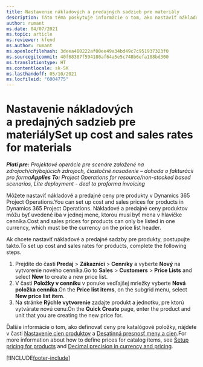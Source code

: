 ```yaml
---
title: Nastavenie nákladových a predajných sadzieb pre materiály
description: Táto téma poskytuje informácie o tom, ako nastaviť nákladové a predajné sadzby pre materiály použité na projektoch.
author: rumant
ms.date: 04/07/2021
ms.topic: article
ms.reviewer: kfend
ms.author: rumant
ms.openlocfilehash: 3deea480222af00ee49a34bd49c7c951937323f0
ms.sourcegitcommit: 40f68387f594180af64a5e5c748b6efa188bd300
ms.translationtype: HT
ms.contentlocale: sk-SK
ms.lasthandoff: 05/10/2021
ms.locfileid: "6004775"
---
```

# <a name="set-up-cost-and-sales-rates-for-materials"></a><span data-ttu-id="16f4b-103">Nastavenie nákladových a predajných sadzieb pre materiály</span><span class="sxs-lookup"><span data-stu-id="16f4b-103">Set up cost and sales rates for materials</span></span>

<span data-ttu-id="16f4b-104">_**Platí pre:** Projektové operácie pre scenáre založené na zdrojoch/chýbajúcich zdrojoch, čiastočné nasadenie – dohoda o fakturácii pro forma_</span><span class="sxs-lookup"><span data-stu-id="16f4b-104">_**Applies To:** Project Operations for resource/non-stocked based scenarios, Lite deployment - deal to proforma invoicing_</span></span>

<span data-ttu-id="16f4b-105">Môžete nastaviť nákladové a predajné ceny pre produkty v Dynamics 365 Project Operations.</span><span class="sxs-lookup"><span data-stu-id="16f4b-105">You can set up cost and sales prices for products in Dynamics 365 Project Operations.</span></span> <span data-ttu-id="16f4b-106">Nákladové a predajné ceny produktov môžu byť uvedené iba v jednej mene, ktorou musí byť mena v hlavičke cenníka.</span><span class="sxs-lookup"><span data-stu-id="16f4b-106">Cost and sales prices for products can only be listed in one currency, which must be the currency on the price list header.</span></span>

<span data-ttu-id="16f4b-107">Ak chcete nastaviť nákladové a predajné sadzby pre produkty, postupujte takto.</span><span class="sxs-lookup"><span data-stu-id="16f4b-107">To set up cost and sales rates for products, complete the following steps.</span></span> 

1. <span data-ttu-id="16f4b-108">Prejdite do časti **Predaj** > **Zákazníci** > **Cenníky** a vyberte **Nový** na vytvorenie nového cenníka.</span><span class="sxs-lookup"><span data-stu-id="16f4b-108">Go to **Sales** > **Customers** > **Price Lists** and select **New** to create a new price list.</span></span> 
2. <span data-ttu-id="16f4b-109">V časti **Položky v cenníku** v ponuke vedľajšej mriežky vyberte **Nová položka cenníka**.</span><span class="sxs-lookup"><span data-stu-id="16f4b-109">On the **Price list items**, on the subgrid menu, select **New price list item**.</span></span> 
3. <span data-ttu-id="16f4b-110">Na stránke **Rýchle vytvorenie** zadajte produkt a jednotku, pre ktorú vytvárate novú cenu.</span><span class="sxs-lookup"><span data-stu-id="16f4b-110">On the **Quick Create** page, enter the product and unit that you are creating the new price for.</span></span>

<span data-ttu-id="16f4b-111">Ďalšie informácie o tom, ako definovať ceny pre katalógové položky, nájdete v časti [Nastavenie cien produktov](/dynamics365/sales-enterprise/create-price-lists-price-list-items-define-pricing-products.md) a [Desatinná presnosť meny a cien](/dynamics365/sales-enterprise/decimal-precision-currency-pricing.md).</span><span class="sxs-lookup"><span data-stu-id="16f4b-111">For more information about how to define prices for catalog items, see [Setup pricing for products](/dynamics365/sales-enterprise/create-price-lists-price-list-items-define-pricing-products.md) and [Decimal precision in currency and pricing](/dynamics365/sales-enterprise/decimal-precision-currency-pricing.md).</span></span>

[!INCLUDE[footer-include](../includes/footer-banner.md)]
